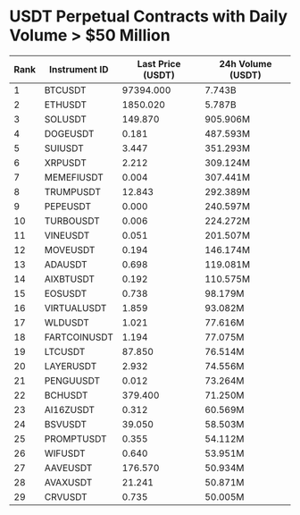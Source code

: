 # USDT Perpetual Contracts with Daily Volume > $50 Million

| Rank | Instrument ID | Last Price (USDT) | 24h Volume (USDT) |
|------|---------------|-------------------|-------------------|
| 1 | BTCUSDT | 97394.000 | 7.743B |
| 2 | ETHUSDT | 1850.020 | 5.787B |
| 3 | SOLUSDT | 149.870 | 905.906M |
| 4 | DOGEUSDT | 0.181 | 487.593M |
| 5 | SUIUSDT | 3.447 | 351.293M |
| 6 | XRPUSDT | 2.212 | 309.124M |
| 7 | MEMEFIUSDT | 0.004 | 307.441M |
| 8 | TRUMPUSDT | 12.843 | 292.389M |
| 9 | PEPEUSDT | 0.000 | 240.597M |
| 10 | TURBOUSDT | 0.006 | 224.272M |
| 11 | VINEUSDT | 0.051 | 201.507M |
| 12 | MOVEUSDT | 0.194 | 146.174M |
| 13 | ADAUSDT | 0.698 | 119.081M |
| 14 | AIXBTUSDT | 0.192 | 110.575M |
| 15 | EOSUSDT | 0.738 | 98.179M |
| 16 | VIRTUALUSDT | 1.859 | 93.082M |
| 17 | WLDUSDT | 1.021 | 77.616M |
| 18 | FARTCOINUSDT | 1.194 | 77.075M |
| 19 | LTCUSDT | 87.850 | 76.514M |
| 20 | LAYERUSDT | 2.932 | 74.556M |
| 21 | PENGUUSDT | 0.012 | 73.264M |
| 22 | BCHUSDT | 379.400 | 71.250M |
| 23 | AI16ZUSDT | 0.312 | 60.569M |
| 24 | BSVUSDT | 39.050 | 58.503M |
| 25 | PROMPTUSDT | 0.355 | 54.112M |
| 26 | WIFUSDT | 0.640 | 53.951M |
| 27 | AAVEUSDT | 176.570 | 50.934M |
| 28 | AVAXUSDT | 21.241 | 50.871M |
| 29 | CRVUSDT | 0.735 | 50.005M |
